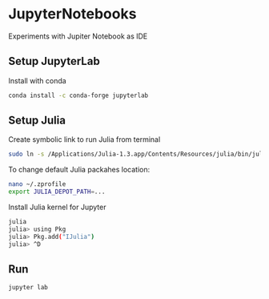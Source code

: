 # JupyterNotebooks
Experiments with Jupiter Notebook as IDE

## Setup JupyterLab
Install with conda

```bash
conda install -c conda-forge jupyterlab
```

## Setup Julia

Create symbolic link to run Julia from terminal
```bash
sudo ln -s /Applications/Julia-1.3.app/Contents/Resources/julia/bin/julia /usr/local/bin/julia
```

To change default Julia packahes location:
```bash
nano ~/.zprofile
export JULIA_DEPOT_PATH=...
```

Install Julia kernel for Jupyter
```bash
julia
julia> using Pkg
julia> Pkg.add("IJulia")
julia> ^D
```

## Run

```bash
jupyter lab
```
